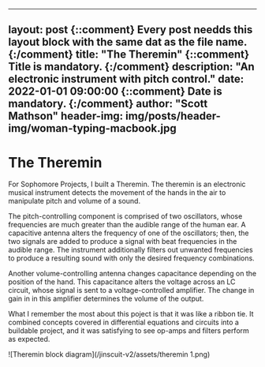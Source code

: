 
---
layout:     post {::comment} Every post needds this layout block with the same dat as the file name. {:/comment}
	title:      "The Theremin" {::comment} Title is mandatory. {:/comment}
	description: "An electronic instrument with pitch control."
	date:       2022-01-01 09:00:00 {::comment} Date is mandatory. {:/comment}
	author:     "Scott Mathson"
	header-img: img/posts/header-img/woman-typing-macbook.jpg
---

# The Theremin

For Sophomore Projects, I built a Theremin. The theremin is an electronic musical instrument detects the movement of the hands in the air to manipulate pitch and volume of a sound.

The pitch-controlling component is comprised of two oscillators, whose frequencies are much greater than the audible range of the human ear. A capacitive antenna alters the frequency of one of the oscillators; then, the two signals are added to produce a signal with beat frequencies in the audible range. The instrument additionally filters out unwanted frequencies to produce a resulting sound with only the desired frequency combinations.

Another volume-controlling antenna changes capacitance depending on the position of the hand. This capacitance alters the voltage across an LC circuit, whose signal is sent to a voltage-controlled amplifier. The change in gain in in this amplifier determines the volume of the output.

What I remember the most about this poject is that it was like a ribbon tie. It combined concepts covered in differential equations and circuits into a buildable project, and it was satisfying to see op-amps and filters perform as expected.

![Theremin block diagram](/jinscuit-v2/assets/theremin 1.png)